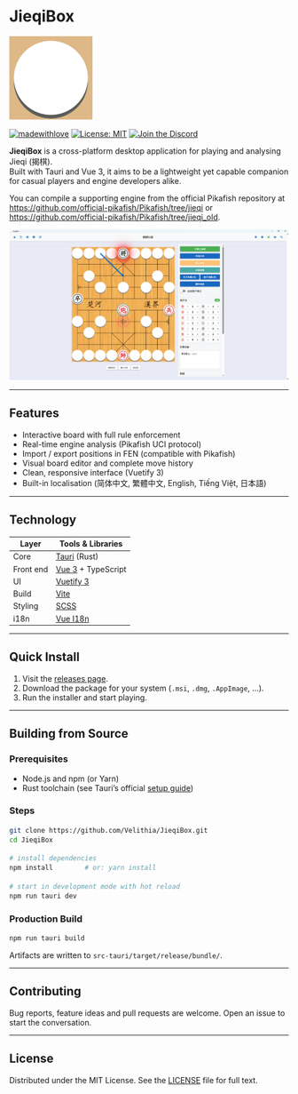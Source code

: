 # JieqiBox

![JieqiBox Logo](./wood_yellow_logo.png)

[![madewithlove](https://img.shields.io/badge/made_with-%E2%9D%A4-red?style=for-the-badge&labelColor=orange
)](https://github.com/Velithia/JieqiBox/)
[![License: MIT](https://img.shields.io/badge/License-MIT-yellow.svg?style=for-the-badge)](https://opensource.org/licenses/MIT)
[![Join the Discord](https://img.shields.io/discord/1391287860249759827?style=for-the-badge&logo=discord&logoColor=white&color=5865F2)](https://discord.gg/d8HxM5Erad)

**JieqiBox** is a cross-platform desktop application for playing and analysing Jieqi (揭棋).  
Built with Tauri and Vue 3, it aims to be a lightweight yet capable companion for casual players and engine developers alike.

You can compile a supporting engine from the official Pikafish repository at <https://github.com/official-pikafish/Pikafish/tree/jieqi> or <https://github.com/official-pikafish/Pikafish/tree/jieqi_old>.

![JieqiBox Screenshot](./screenshot.png)

---

## Features

* Interactive board with full rule enforcement  
* Real-time engine analysis (Pikafish UCI protocol)  
* Import / export positions in FEN (compatible with Pikafish)  
* Visual board editor and complete move history  
* Clean, responsive interface (Vuetify 3)  
* Built-in localisation (简体中文, 繁體中文, English, Tiếng Việt, 日本語)

---

## Technology

| Layer      | Tools & Libraries                         |
|------------|-------------------------------------------|
| Core       | [Tauri](https://tauri.app/) (Rust)        |
| Front end  | [Vue 3](https://vuejs.org/) + TypeScript  |
| UI         | [Vuetify 3](https://vuetifyjs.com/)       |
| Build      | [Vite](https://vitejs.dev/)               |
| Styling    | [SCSS](https://sass-lang.com/)            |
| i18n       | [Vue I18n](https://vue-i18n.intlify.dev/) |

---

## Quick Install

1. Visit the [releases page](https://github.com/Velithia/JieqiBox/releases).  
2. Download the package for your system (`.msi`, `.dmg`, `.AppImage`, ...).  
3. Run the installer and start playing.

---

## Building from Source

### Prerequisites

* Node.js and npm (or Yarn)  
* Rust toolchain (see Tauri’s official [setup guide](https://tauri.app/v1/guides/getting-started/prerequisites/))

### Steps

```bash
git clone https://github.com/Velithia/JieqiBox.git
cd JieqiBox

# install dependencies
npm install        # or: yarn install

# start in development mode with hot reload
npm run tauri dev
````

### Production Build

```bash
npm run tauri build
```

Artifacts are written to `src-tauri/target/release/bundle/`.

---

## Contributing

Bug reports, feature ideas and pull requests are welcome.
Open an issue to start the conversation.

---

## License

Distributed under the MIT License. See the [LICENSE](./LICENSE) file for full text.